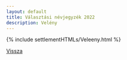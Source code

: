 ```yaml
---
layout: default
title: Választási névjegyzék 2022
description: Velény
---
```


{% include settlementHTMLs/Veleeny.html %}

[Vissza](../)